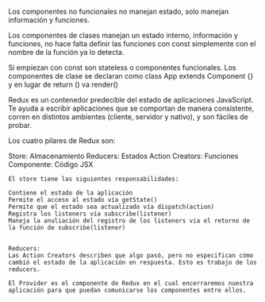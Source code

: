 Los componentes no funcionales no manejan estado, solo manejan información y funciones.

Los componentes de clases manejan un estado interno, información y funciones, no hace falta definir las funciones con const simplemente con el nombre de la función ya lo detecta.

Si empiezan con const son stateless o componentes funcionales.
Los componentes de clase se declaran como
class App extends Component {}
y en lugar de return () va render()

Redux es un contenedor predecible del estado de aplicaciones JavaScript. Te ayuda a escribir aplicaciones que se comportan de manera consistente, corren en distintos ambientes (cliente, servidor y nativo), y son fáciles de probar.


Los cuatro pilares de Redux son:

Store: Almacenamiento
Reducers: Estados
Action Creators: Funciones
Componente: Código JSX

    El store tiene las siguientes responsabilidades:

    Contiene el estado de la aplicación
    Permite el acceso al estado vía getState()
    Permite que el estado sea actualizado vía dispatch(action)
    Registra los listeners vía subscribe(listener)
    Maneja la anuliación del registro de los listeners via el retorno de la función de subscribe(listener)


    Reducers:
    Las Action Creators describen que algo pasó, pero no especifican cómo cambió el estado de la aplicación en respuesta. Esto es trabajo de los reducers.

    El Provider es el componente de Redux en el cual encerraremos nuestra   aplicación para que puedan comunicarse los componentes entre ellos.

